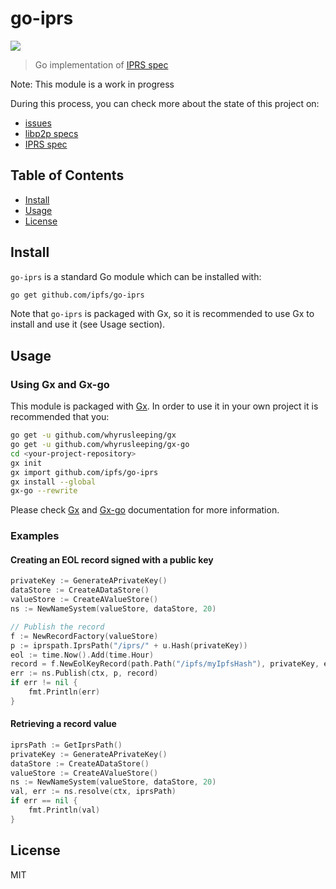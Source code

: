 go-iprs
===============================================

![](https://img.shields.io/badge/status-WIP-red.svg?style=flat-square)

> Go implementation of [IPRS spec](https://github.com/ipfs/specs/tree/master/iprs)

Note: This module is a work in progress

During this process, you can check more about the state of this project on:

- [issues](https://github.com/dirkmc/go-iprs/issues)
- [libp2p specs](https://github.com/libp2p/specs)
- [IPRS spec](https://github.com/ipfs/specs/tree/master/iprs)

## Table of Contents

- [Install](#install)
- [Usage](#usage)
- [License](#license)

## Install

`go-iprs` is a standard Go module which can be installed with:

```sh
go get github.com/ipfs/go-iprs
```

Note that `go-iprs` is packaged with Gx, so it is recommended to use Gx to install and use it (see Usage section).

## Usage

### Using Gx and Gx-go

This module is packaged with [Gx](https://github.com/whyrusleeping/gx). In order to use it in your own project it is recommended that you:

```sh
go get -u github.com/whyrusleeping/gx
go get -u github.com/whyrusleeping/gx-go
cd <your-project-repository>
gx init
gx import github.com/ipfs/go-iprs
gx install --global
gx-go --rewrite
```

Please check [Gx](https://github.com/whyrusleeping/gx) and [Gx-go](https://github.com/whyrusleeping/gx-go) documentation for more information.

### Examples

#### Creating an EOL record signed with a public key

```go
privateKey := GenerateAPrivateKey()
dataStore := CreateADataStore()
valueStore := CreateAValueStore()
ns := NewNameSystem(valueStore, dataStore, 20)

// Publish the record
f := NewRecordFactory(valueStore)
p := iprspath.IprsPath("/iprs/" + u.Hash(privateKey))
eol := time.Now().Add(time.Hour)
record = f.NewEolKeyRecord(path.Path("/ipfs/myIpfsHash"), privateKey, eol)
err := ns.Publish(ctx, p, record)
if err != nil {
	fmt.Println(err)
}
```

#### Retrieving a record value

```go
iprsPath := GetIprsPath()
privateKey := GenerateAPrivateKey()
dataStore := CreateADataStore()
valueStore := CreateAValueStore()
ns := NewNameSystem(valueStore, dataStore, 20)
val, err := ns.resolve(ctx, iprsPath)
if err == nil {
	fmt.Println(val)
}
```

## License

MIT
